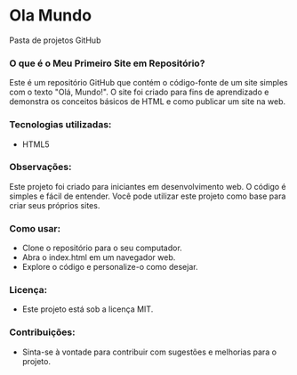 # Ola Mundo
 Pasta de projetos GitHub

### O que é o Meu Primeiro Site em Repositório?

Este é um repositório GitHub que contém o código-fonte de um site simples com o texto "Olá, Mundo!". O site foi criado para fins de aprendizado e demonstra os conceitos básicos de HTML e como publicar um site na web.

### Tecnologias utilizadas:
* HTML5

### Observações:
Este projeto foi criado para iniciantes em desenvolvimento web.
O código é simples e fácil de entender.
Você pode utilizar este projeto como base para criar seus próprios sites.

### Como usar:
* Clone o repositório para o seu computador.
* Abra o index.html em um navegador web.
* Explore o código e personalize-o como desejar.

### Licença:
* Este projeto está sob a licença MIT.

### Contribuições:
* Sinta-se à vontade para contribuir com sugestões e melhorias para o projeto.
